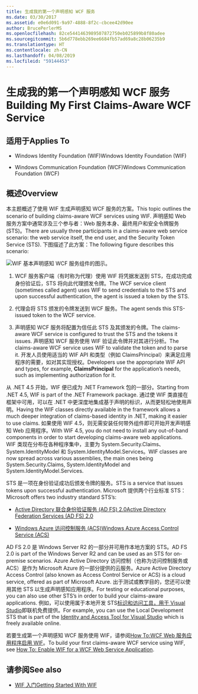 ```yaml
---
title: 生成我的第一个声明感知 WCF 服务
ms.date: 03/30/2017
ms.assetid: e0e6d091-9a97-4888-8f2c-cbcee42d90ee
author: BrucePerlerMS
ms.openlocfilehash: 82ce5441463989507872750eb025899b8f80adee
ms.sourcegitcommit: 5b6d778ebb269ee6684fb57ad69a8c28b06235b9
ms.translationtype: HT
ms.contentlocale: zh-CN
ms.lasthandoff: 04/08/2019
ms.locfileid: "59144453"
---
```

# <a name="building-my-first-claims-aware-wcf-service"></a><span data-ttu-id="d864a-102">生成我的第一个声明感知 WCF 服务</span><span class="sxs-lookup"><span data-stu-id="d864a-102">Building My First Claims-Aware WCF Service</span></span>
## <a name="applies-to"></a><span data-ttu-id="d864a-103">适用于</span><span class="sxs-lookup"><span data-stu-id="d864a-103">Applies To</span></span>  
  
-   <span data-ttu-id="d864a-104">Windows Identity Foundation (WIF)</span><span class="sxs-lookup"><span data-stu-id="d864a-104">Windows Identity Foundation (WIF)</span></span>  
  
-   <span data-ttu-id="d864a-105">Windows Communication Foundation (WCF)</span><span class="sxs-lookup"><span data-stu-id="d864a-105">Windows Communication Foundation (WCF)</span></span>  
  
## <a name="overview"></a><span data-ttu-id="d864a-106">概述</span><span class="sxs-lookup"><span data-stu-id="d864a-106">Overview</span></span>  
 <span data-ttu-id="d864a-107">本主题概述了使用 WIF 生成声明感知 WCF 服务的方案。</span><span class="sxs-lookup"><span data-stu-id="d864a-107">This topic outlines the scenario of building claims-aware WCF services using WIF.</span></span> <span data-ttu-id="d864a-108">声明感知 Web 服务方案中通常涉及三个参与者：Web 服务本身、最终用户和安全令牌服务 (STS)。</span><span class="sxs-lookup"><span data-stu-id="d864a-108">There are usually three participants in a claims-aware web service scenario: the web service itself, the end user, and the Security Token Service (STS).</span></span> <span data-ttu-id="d864a-109">下图描述了此方案：</span><span class="sxs-lookup"><span data-stu-id="d864a-109">The following figure describes this scenario:</span></span>  
  
 ![WIF 基本声明感知 WCF 服务组件的图示。](./media/building-my-first-claims-aware-wcf-service/windows-identify-foundation-basic-claims-aware-windows-communication-foundation-service.gif)  
  
1.  <span data-ttu-id="d864a-111">WCF 服务客户端（有时称为代理）使用 WIF 将凭据发送到 STS，在成功完成身份验证后，STS 将向此代理颁发令牌。</span><span class="sxs-lookup"><span data-stu-id="d864a-111">The WCF service client (sometimes called agent) uses WIF to send credentials to the STS and upon successful authentication, the agent is issued a token by the STS.</span></span>  
  
2.  <span data-ttu-id="d864a-112">代理会将 STS 颁发的令牌发送到 WCF 服务。</span><span class="sxs-lookup"><span data-stu-id="d864a-112">The agent sends this STS-issued token to the WCF service.</span></span>  
  
3.  <span data-ttu-id="d864a-113">声明感知 WCF 服务将配置为信任此 STS 及其颁发的令牌。</span><span class="sxs-lookup"><span data-stu-id="d864a-113">The claims-aware WCF service is configured to trust the STS and the tokens it issues.</span></span> <span data-ttu-id="d864a-114">声明感知 WCF 服务使用 WIF 验证此令牌并对其进行分析。</span><span class="sxs-lookup"><span data-stu-id="d864a-114">The claims-aware WCF service uses WIF to validate the token and to parse it.</span></span> <span data-ttu-id="d864a-115">开发人员使用适当的 WIF API 和类型（例如 ClaimsPrincipal）来满足应用程序的需要，如对其实现授权。</span><span class="sxs-lookup"><span data-stu-id="d864a-115">Developers use the appropriate WIF API and types, for example, **ClaimsPrincipal** for the application’s needs, such as implementing authorization for it.</span></span>  
  
 <span data-ttu-id="d864a-116">从 .NET 4.5 开始，WIF 便已成为 .NET Framework 包的一部分。</span><span class="sxs-lookup"><span data-stu-id="d864a-116">Starting from .NET 4.5, WIF is part of the .NET Framework package.</span></span> <span data-ttu-id="d864a-117">通过使 WIF 类直接在框架中可用，可以在 .NET 中更深度地集成基于声明的标识，从而更轻松地使用声明。</span><span class="sxs-lookup"><span data-stu-id="d864a-117">Having the WIF classes directly available in the framework allows a much deeper integration of claims-based identity in .NET, making it easier to use claims.</span></span> <span data-ttu-id="d864a-118">如果使用 WIF 4.5，则无需安装任何带外组件即可开始开发声明感知 Web 应用程序。</span><span class="sxs-lookup"><span data-stu-id="d864a-118">With WIF 4.5, you do not need to install any out-of-band components in order to start developing claims-aware web applications.</span></span> <span data-ttu-id="d864a-119">WIF 类现在分布在各种程序集中，主要为 System.Security.Claims、System.IdentityModel 和 System.IdentityModel.Services。</span><span class="sxs-lookup"><span data-stu-id="d864a-119">WIF classes are now spread across various assemblies, the main ones being System.Security.Claims, System.IdentityModel and System.IdentityModel.Services.</span></span>  
  
 <span data-ttu-id="d864a-120">STS 是一项在身份验证成功后颁发令牌的服务。</span><span class="sxs-lookup"><span data-stu-id="d864a-120">STS is a service that issues tokens upon successful authentication.</span></span> <span data-ttu-id="d864a-121">Microsoft 提供两个行业标准 STS：</span><span class="sxs-lookup"><span data-stu-id="d864a-121">Microsoft offers two industry standard STS’s:</span></span>  
  
-   [<span data-ttu-id="d864a-122">Active Directory 联合身份验证服务 (AD FS) 2.0</span><span class="sxs-lookup"><span data-stu-id="d864a-122">Active Directory Federation Services (AD FS) 2.0</span></span>](https://go.microsoft.com/fwlink/?LinkID=247516)
  
-   [<span data-ttu-id="d864a-123">Windows Azure 访问控制服务 (ACS)</span><span class="sxs-lookup"><span data-stu-id="d864a-123">Windows Azure Access Control Service (ACS)</span></span>](https://go.microsoft.com/fwlink/?LinkID=247517)
  
 <span data-ttu-id="d864a-124">AD FS 2.0 是 Windows Server R2 的一部分并可用作本地方案的 STS。</span><span class="sxs-lookup"><span data-stu-id="d864a-124">AD FS 2.0 is part of the Windows Server R2 and can be used as an STS for on-premise scenarios.</span></span> <span data-ttu-id="d864a-125">Azure Active Directory 访问控制（也称为访问控制服务或 ACS）是作为 Microsoft Azure 的一部分提供的云服务。</span><span class="sxs-lookup"><span data-stu-id="d864a-125">Azure Active Directory Access Control (also known as Access Control Service or ACS) is a cloud service, offered as part of Microsoft Azure.</span></span> <span data-ttu-id="d864a-126">出于测试或教学目的，您还可以使用其他 STS 以生成声明感知应用程序。</span><span class="sxs-lookup"><span data-stu-id="d864a-126">For testing or educational purposes, you can also use other STS’s in order to build your claims-aware applications.</span></span> <span data-ttu-id="d864a-127">例如，可以使用属于本地开发 STS[标识和访问工具，用于 Visual Studio](https://go.microsoft.com/fwlink/?LinkID=245849)即联机免费提供。</span><span class="sxs-lookup"><span data-stu-id="d864a-127">For example, you can use the Local Development STS that is part of the [Identity and Access Tool for Visual Studio](https://go.microsoft.com/fwlink/?LinkID=245849) which is freely available online.</span></span>  
  
 <span data-ttu-id="d864a-128">若要生成第一个声明感知 WCF 服务使用 WIF，请参阅[How To:WCF Web 服务应用程序启用 WIF](../../../docs/framework/security/how-to-enable-wif-for-a-wcf-web-service-application.md)。</span><span class="sxs-lookup"><span data-stu-id="d864a-128">To build your first claims-aware WCF service using WIF, see [How To: Enable WIF for a WCF Web Service Application](../../../docs/framework/security/how-to-enable-wif-for-a-wcf-web-service-application.md).</span></span>
  
## <a name="see-also"></a><span data-ttu-id="d864a-129">请参阅</span><span class="sxs-lookup"><span data-stu-id="d864a-129">See also</span></span>

- [<span data-ttu-id="d864a-130">WIF 入门</span><span class="sxs-lookup"><span data-stu-id="d864a-130">Getting Started With WIF</span></span>](../../../docs/framework/security/getting-started-with-wif.md)

